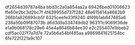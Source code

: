 df2654d39787a4ba
bbd3c2a0a854aa2a
69426bed01006623
ffe60e2bc3d2bc7f
4f439955d737f282
48e615614a4682b9
266b1a826893cb5f
6325ceefe33f9240
4f49b1ab847485a6
238a50b09f87073b
d6d3d9a534749db2
9631f1c9069f36de
e1a9b068178c29e6
45e4a8646b84ee30
e2c255407e1bbeb2
cdf5ac027f7a7d7e
72a5b6a54bf485aa
a9869841625154bc
6fe722f221a9c107
